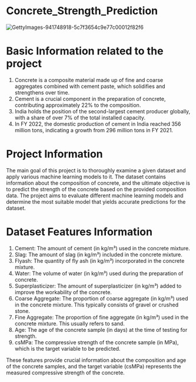 # Concrete_Strength_Prediction

![GettyImages-941748918-5c7f3654c9e77c00012f82f6](https://github.com/SukrutDeshmukh/Concrete_Strength_Prediction/assets/127339353/0b6903a1-bf02-4cee-97fc-3382b3bb3131)

# Basic Information related to the project 
 
1) Concrete is a composite material made up of fine and coarse aggregates combined with cement paste, which solidifies and strengthens over time.
2) Cement is a crucial component in the preparation of concrete, contributing approximately 22% to the composition.
3) India holds the position of the second-largest cement producer globally, with a share of over 7% of the total installed capacity.
4) In FY 2022, the domestic production of cement in India reached 356 million tons, indicating a growth from 296 million tons in FY 2021.

# Project Information

The main goal of this project is to thoroughly examine a given dataset and apply various machine learning models to it. The dataset contains information about the composition of concrete, and the ultimate objective is to predict the strength of the concrete based on the provided composition data. The project aims to evaluate different machine learning models and determine the most suitable model that yields accurate predictions for the dataset.

# Dataset Features Information

1) Cement: The amount of cement (in kg/m³) used in the concrete mixture.
2) Slag: The amount of slag (in kg/m³) included in the concrete mixture.
3) Flyash: The quantity of fly ash (in kg/m³) incorporated in the concrete mixture.
4) Water: The volume of water (in kg/m³) used during the preparation of concrete.
5) Superplasticizer: The amount of superplasticizer (in kg/m³) added to improve the workability of the concrete.
6) Coarse Aggregate: The proportion of coarse aggregate (in kg/m³) used in the concrete mixture. This typically consists of gravel or crushed stone.
7) Fine Aggregate: The proportion of fine aggregate (in kg/m³) used in the concrete mixture. This usually refers to sand.
8) Age: The age of the concrete sample (in days) at the time of testing for strength.
9) csMPa: The compressive strength of the concrete sample (in MPa), which is the target variable to be predicted.

These features provide crucial information about the composition and age of the concrete samples, and the target variable (csMPa) represents the measured compressive strength of the concrete.

